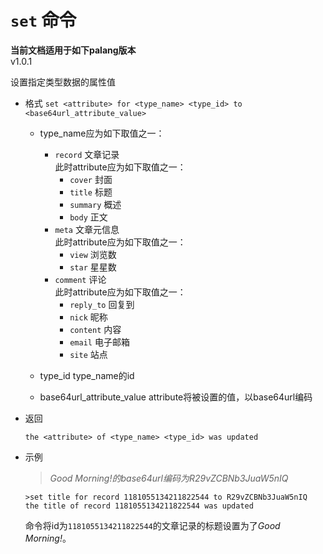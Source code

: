 # `set` 命令

**当前文档适用于如下palang版本**  
v1.0.1

设置指定类型数据的属性值

* 格式
  `set <attribute> for <type_name> <type_id> to <base64url_attribute_value>`

  * type_name应为如下取值之一：

    * `record` 文章记录  
      此时attribute应为如下取值之一：
      * `cover` 封面
      * `title` 标题
      * `summary` 概述
      * `body` 正文
    * `meta` 文章元信息  
      此时attribute应为如下取值之一：
      * `view` 浏览数
      * `star` 星星数
    * `comment` 评论  
      此时attribute应为如下取值之一：
      * `reply_to` 回复到
      * `nick` 昵称
      * `content` 内容
      * `email` 电子邮箱
      * `site` 站点

  * type_id type_name的id
  * base64url_attribute_value attribute将被设置的值，以base64url编码

* 返回

  `the <attribute> of <type_name> <type_id> was updated`

* 示例

  > *Good Morning!*的base64url编码为*R29vZCBNb3JuaW5nIQ*

  ```palang
  >set title for record 1181055134211822544 to R29vZCBNb3JuaW5nIQ
  the title of record 1181055134211822544 was updated
  ```

  命令将id为`1181055134211822544`的文章记录的标题设置为了*Good Morning!*。
